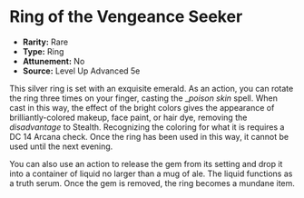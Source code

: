 # Ring of the Vengeance Seeker

- **Rarity:** Rare
- **Type:** Ring
- **Attunement:** No
- **Source:** Level Up Advanced 5e

This silver ring is set with an exquisite emerald. As an action, you can rotate the ring three times on your finger, casting the __poison skin_  spell. When cast in this way, the effect of the bright colors gives the appearance of brilliantly-colored makeup, face paint, or hair dye, removing the _disadvantage_  to Stealth. Recognizing the coloring for what it is requires a DC 14 Arcana check. Once the ring has been used in this way, it cannot be used until the next evening.

You can also use an action to release the gem from its setting and drop it into a container of liquid no larger than a mug of ale. The liquid functions as a truth serum. Once the gem is removed, the ring becomes a mundane item.
